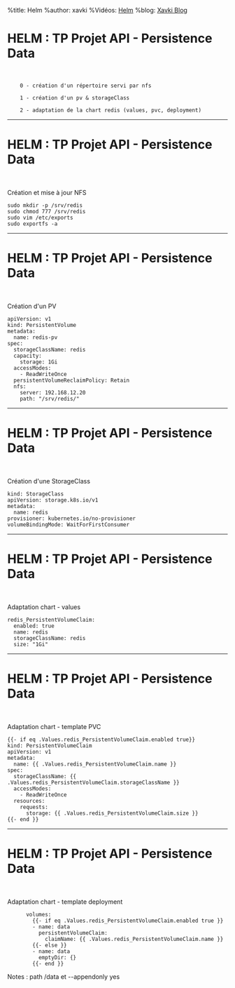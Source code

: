 %title: Helm
%author: xavki
%Vidéos: [Helm]()
%blog: [Xavki Blog](https://xavki.blog)

# HELM : TP Projet API - Persistence Data

<br>

		0 - création d'un répertoire servi par nfs

		1 - création d'un pv & storageClass

		2 - adaptation de la chart redis (values, pvc, deployment)

--------------------------------------------------------------------

# HELM : TP Projet API - Persistence Data

<br>

Création et mise à jour NFS

```
sudo mkdir -p /srv/redis
sudo chmod 777 /srv/redis
sudo vim /etc/exports 
sudo exportfs -a
```

--------------------------------------------------------------------

# HELM : TP Projet API - Persistence Data

<br>

Création d'un PV

```
apiVersion: v1
kind: PersistentVolume
metadata:
  name: redis-pv
spec:
  storageClassName: redis
  capacity:
    storage: 1Gi
  accessModes:
    - ReadWriteOnce
  persistentVolumeReclaimPolicy: Retain
  nfs:
    server: 192.168.12.20
    path: "/srv/redis/"
```

--------------------------------------------------------------------

# HELM : TP Projet API - Persistence Data

<br>

Création d'une StorageClass

```
kind: StorageClass
apiVersion: storage.k8s.io/v1
metadata:
  name: redis
provisioner: kubernetes.io/no-provisioner
volumeBindingMode: WaitForFirstConsumer
```

--------------------------------------------------------------------

# HELM : TP Projet API - Persistence Data

<br>

Adaptation chart - values

```
redis_PersistentVolumeClaim:
  enabled: true
  name: redis
  storageClassName: redis
  size: "1Gi"
```

--------------------------------------------------------------------

# HELM : TP Projet API - Persistence Data

<br>

Adaptation chart - template PVC

```
{{- if eq .Values.redis_PersistentVolumeClaim.enabled true}}
kind: PersistentVolumeClaim
apiVersion: v1
metadata:
  name: {{ .Values.redis_PersistentVolumeClaim.name }}
spec:
  storageClassName: {{ .Values.redis_PersistentVolumeClaim.storageClassName }}
  accessModes:
    - ReadWriteOnce
  resources:
    requests:
      storage: {{ .Values.redis_PersistentVolumeClaim.size }}
{{- end }}
```

--------------------------------------------------------------------

# HELM : TP Projet API - Persistence Data

<br>

Adaptation chart - template deployment

```
      volumes:
        {{- if eq .Values.redis_PersistentVolumeClaim.enabled true }}
        - name: data
          persistentVolumeClaim:
            claimName: {{ .Values.redis_PersistentVolumeClaim.name }} 
        {{- else }}
        - name: data
          emptyDir: {}
        {{- end }}
```

Notes : path /data et --appendonly yes
